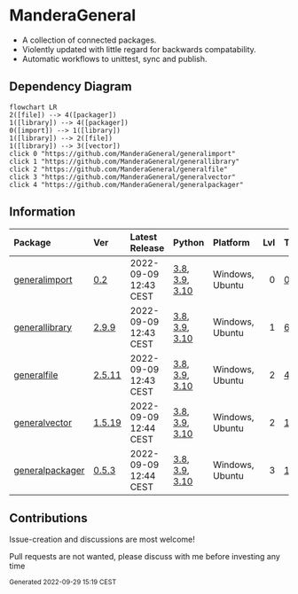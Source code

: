 # ManderaGeneral
 - A collection of connected packages.
 - Violently updated with little regard for backwards compatability.
 - Automatic workflows to unittest, sync and publish.

## Dependency Diagram
```mermaid
flowchart LR
2([file]) --> 4([packager])
1([library]) --> 4([packager])
0([import]) --> 1([library])
1([library]) --> 2([file])
1([library]) --> 3([vector])
click 0 "https://github.com/ManderaGeneral/generalimport"
click 1 "https://github.com/ManderaGeneral/generallibrary"
click 2 "https://github.com/ManderaGeneral/generalfile"
click 3 "https://github.com/ManderaGeneral/generalvector"
click 4 "https://github.com/ManderaGeneral/generalpackager"
```

## Information
| Package                                                              | Ver                                                | Latest Release        | Python                                                                                                                                                                                  | Platform        |   Lvl | Todo                                                         | Cover   |
|:---------------------------------------------------------------------|:---------------------------------------------------|:----------------------|:----------------------------------------------------------------------------------------------------------------------------------------------------------------------------------------|:----------------|------:|:-------------------------------------------------------------|:--------|
| [generalimport](https://github.com/ManderaGeneral/generalimport)     | [0.2](https://pypi.org/project/generalimport/)     | 2022-09-09 12:43 CEST | [3.8](https://www.python.org/downloads/release/python-380/), [3.9](https://www.python.org/downloads/release/python-390/), [3.10](https://www.python.org/downloads/release/python-3100/) | Windows, Ubuntu |     0 | [0](https://github.com/ManderaGeneral/generalimport#Todo)    | 98.2 %  |
| [generallibrary](https://github.com/ManderaGeneral/generallibrary)   | [2.9.9](https://pypi.org/project/generallibrary/)  | 2022-09-09 12:43 CEST | [3.8](https://www.python.org/downloads/release/python-380/), [3.9](https://www.python.org/downloads/release/python-390/), [3.10](https://www.python.org/downloads/release/python-3100/) | Windows, Ubuntu |     1 | [6](https://github.com/ManderaGeneral/generallibrary#Todo)   | 93.0 %  |
| [generalfile](https://github.com/ManderaGeneral/generalfile)         | [2.5.11](https://pypi.org/project/generalfile/)    | 2022-09-09 12:43 CEST | [3.8](https://www.python.org/downloads/release/python-380/), [3.9](https://www.python.org/downloads/release/python-390/), [3.10](https://www.python.org/downloads/release/python-3100/) | Windows, Ubuntu |     2 | [4](https://github.com/ManderaGeneral/generalfile#Todo)      | 72.4 %  |
| [generalvector](https://github.com/ManderaGeneral/generalvector)     | [1.5.19](https://pypi.org/project/generalvector/)  | 2022-09-09 12:44 CEST | [3.8](https://www.python.org/downloads/release/python-380/), [3.9](https://www.python.org/downloads/release/python-390/), [3.10](https://www.python.org/downloads/release/python-3100/) | Windows, Ubuntu |     2 | [1](https://github.com/ManderaGeneral/generalvector#Todo)    | 52.3 %  |
| [generalpackager](https://github.com/ManderaGeneral/generalpackager) | [0.5.3](https://pypi.org/project/generalpackager/) | 2022-09-09 12:44 CEST | [3.8](https://www.python.org/downloads/release/python-380/), [3.9](https://www.python.org/downloads/release/python-390/), [3.10](https://www.python.org/downloads/release/python-3100/) | Windows, Ubuntu |     3 | [16](https://github.com/ManderaGeneral/generalpackager#Todo) | 67.0 %  |

## Contributions
Issue-creation and discussions are most welcome!

Pull requests are not wanted, please discuss with me before investing any time

<sup>
Generated 2022-09-29 15:19 CEST
</sup>
